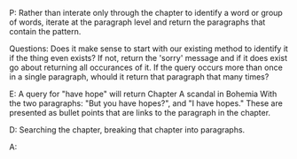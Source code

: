 P: Rather than interate only through the chapter to identify a word or group of words, iterate at the paragraph level and return the paragraphs that contain the pattern. 

Questions: Does it make sense to start with our existing method to identify it if the thing even exists? If not, return the 'sorry' message and if it does exist go about returning all occurances of it. 
If the query occurs more than once in a single paragraph, whould it return that paragraph that many times?

E: A query for "have hope" will return 
  Chapter A scandal in Bohemia
    With the two paragraphs: "But you have hopes?", and "I have hopes."
    These are presented as bullet points that are links to the paragraph in the chapter. 

D: Searching the chapter, breaking that chapter into paragraphs.

A:
